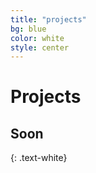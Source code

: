 ```yaml
---
title: "projects"
bg: blue
color: white
style: center
---
```


<span class="fa-stack subtlecircle" style="font-size:100px; background:rgb(192,192,192)">
  <i class="fa fa-circle fa-stack-2x text-white"></i>
  <i class="fa fa-code-fork fa-stack-1x text-blue"></i>
</span>

# Projects

## **Soon**
{: .text-white}

